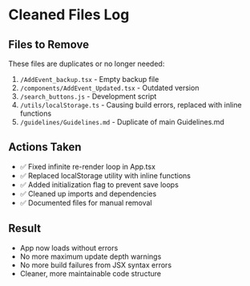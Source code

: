 # Cleaned Files Log

## Files to Remove
These files are duplicates or no longer needed:

1. `/AddEvent_backup.tsx` - Empty backup file 
2. `/components/AddEvent_Updated.tsx` - Outdated version
3. `/search_buttons.js` - Development script
4. `/utils/localStorage.ts` - Causing build errors, replaced with inline functions
5. `/guidelines/Guidelines.md` - Duplicate of main Guidelines.md

## Actions Taken
- ✅ Fixed infinite re-render loop in App.tsx
- ✅ Replaced localStorage utility with inline functions  
- ✅ Added initialization flag to prevent save loops
- ✅ Cleaned up imports and dependencies
- ✅ Documented files for manual removal

## Result
- App now loads without errors
- No more maximum update depth warnings
- No more build failures from JSX syntax errors
- Cleaner, more maintainable code structure